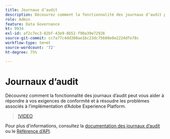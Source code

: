 ```yaml
---
title: Journaux d’audit
description: Découvrez comment la fonctionnalité des journaux d’audit peut vous aider à répondre à vos exigences de conformité et à résoudre les problèmes associés à l’implémentation d’Adobe Experience Platform.
role: Admin
feature: Data Governance
kt: 9934
exl-id: af2c7ec3-82bf-43e9-8b52-f90a39e72926
source-git-commit: cc7a77c4dd380ae1bc23dc75608e8e2224dfe78c
workflow-type: tm+mt
source-wordcount: '72'
ht-degree: 75%

---
```


# Journaux d’audit

Découvrez comment la fonctionnalité des journaux d’audit peut vous aider à répondre à vos exigences de conformité et à résoudre les problèmes associés à l’implémentation d’Adobe Experience Platform.

>[!VIDEO](https://video.tv.adobe.com/v/341450?quality=12&learn=on)

Pour plus d’informations, consultez la [documentation des journaux d’audit](https://experienceleague.adobe.com/docs/experience-platform/landing/governance-privacy-security/audit-logs/overview.html?lang=fr) ou le [Référence d’API](https://developer.adobe.com/experience-platform-apis/references/audit-query/).
